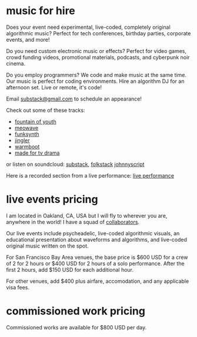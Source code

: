 # music for hire

Does your event need experimental, live-coded, completely original algorithmic
music? Perfect for tech conferences, birthday parties, corporate events, and
more!

Do you need custom electronic music or effects? Perfect for video games, crowd
funding videos, promotional materials, podcasts, and cyberpunk noir cinema.

Do you employ programmers?  We code and make music at the same time.  Our music is perfect for coding environments.  Hire an algorithm DJ for an afternoon set.  Live or remote, it's code!

Email substack@gmail.com to schedule an appearance!

Check out some of these tracks:

* [fountain of youth](http://studio.substack.net/fountain-of-youth?time=1454483142215)
* [meowave](http://studio.substack.net/meowave?time=1447654935655)
* [funksynth](http://studio.substack.net/funksynth?time=1414995950639)
* [jingler](http://studio.substack.net/jingler?time=1447972645449)
* [warmboot](http://studio.substack.net/warmboot?time=1409522147076)
* [made for tv drama](http://studio.substack.net/tv-drama?time=1396837022636)

or listen on soundcloud:
[substack](http://soundcloud.com/substack),
[folkstack](https://soundcloud.com/folkstack)
[johnnyscript](https://soundcloud.com/johnnyscript)

Here is a recorded section from a live performance:
[live performance](https://soundcloud.com/folkstack/live-code-session)

# live events pricing

I am located in Oakland, CA, USA but I will fly to wherever you are, anywhere in
the world! I have a squad of [collaborators](https://soundcloud.com/folkstack).

Our live events include psycheadelic, live-coded algorithmic visuals, 
an educational presentation about waveforms and algorithms, and live-coded
original music written on the spot.  

For San Francisco Bay Area venues, the base price is $600 USD for a crew of 2
for 2 hours or $400 USD for 2 hours of a solo performance. After the first 2
hours, add $150 USD for each additional hour.

For other venues, add $400 plus airfare, accomodation, and any applicable visa
fees.

# commissioned work pricing

Commissioned works are available for $800 USD per day.
